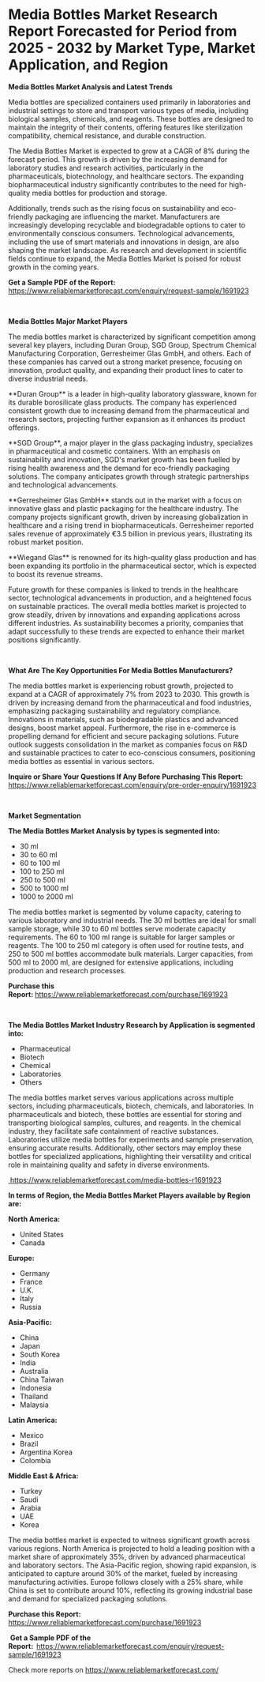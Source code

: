 <p><h1>Media Bottles Market Research Report Forecasted for Period from 2025 -  2032 by Market Type, Market Application, and Region</h1></p><p><strong>Media Bottles Market Analysis and Latest Trends</strong></p>
<p><p>Media bottles are specialized containers used primarily in laboratories and industrial settings to store and transport various types of media, including biological samples, chemicals, and reagents. These bottles are designed to maintain the integrity of their contents, offering features like sterilization compatibility, chemical resistance, and durable construction.</p><p>The Media Bottles Market is expected to grow at a CAGR of 8% during the forecast period. This growth is driven by the increasing demand for laboratory studies and research activities, particularly in the pharmaceuticals, biotechnology, and healthcare sectors. The expanding biopharmaceutical industry significantly contributes to the need for high-quality media bottles for production and storage.</p><p>Additionally, trends such as the rising focus on sustainability and eco-friendly packaging are influencing the market. Manufacturers are increasingly developing recyclable and biodegradable options to cater to environmentally conscious consumers. Technological advancements, including the use of smart materials and innovations in design, are also shaping the market landscape. As research and development in scientific fields continue to expand, the Media Bottles Market is poised for robust growth in the coming years.</p></p>
<p><strong>Get a Sample PDF of the Report:&nbsp;</strong> <a href="https://www.reliablemarketforecast.com/enquiry/request-sample/1691923?utm_campaign=2808&utm_medium=2&utm_source=Github&utm_content=ia&utm_term=27032025&utm_id=media-bottles">https://www.reliablemarketforecast.com/enquiry/request-sample/1691923</a></p>
<p>&nbsp;</p>
<p><strong>Media Bottles Major Market Players</strong></p>
<p><p>The media bottles market is characterized by significant competition among several key players, including Duran Group, SGD Group, Spectrum Chemical Manufacturing Corporation, Gerresheimer Glas GmbH, and others. Each of these companies has carved out a strong market presence, focusing on innovation, product quality, and expanding their product lines to cater to diverse industrial needs.</p><p>**Duran Group** is a leader in high-quality laboratory glassware, known for its durable borosilicate glass products. The company has experienced consistent growth due to increasing demand from the pharmaceutical and research sectors, projecting further expansion as it enhances its product offerings.</p><p>**SGD Group**, a major player in the glass packaging industry, specializes in pharmaceutical and cosmetic containers. With an emphasis on sustainability and innovation, SGD's market growth has been fuelled by rising health awareness and the demand for eco-friendly packaging solutions. The company anticipates growth through strategic partnerships and technological advancements.</p><p>**Gerresheimer Glas GmbH** stands out in the market with a focus on innovative glass and plastic packaging for the healthcare industry. The company projects significant growth, driven by increasing globalization in healthcare and a rising trend in biopharmaceuticals. Gerresheimer reported sales revenue of approximately €3.5 billion in previous years, illustrating its robust market position.</p><p>**Wiegand Glas** is renowned for its high-quality glass production and has been expanding its portfolio in the pharmaceutical sector, which is expected to boost its revenue streams.</p><p>Future growth for these companies is linked to trends in the healthcare sector, technological advancements in production, and a heightened focus on sustainable practices. The overall media bottles market is projected to grow steadily, driven by innovations and expanding applications across different industries. As sustainability becomes a priority, companies that adapt successfully to these trends are expected to enhance their market positions significantly.</p></p>
<p>&nbsp;</p>
<p><strong>What Are The Key Opportunities For Media Bottles Manufacturers?</strong></p>
<p><p>The media bottles market is experiencing robust growth, projected to expand at a CAGR of approximately 7% from 2023 to 2030. This growth is driven by increasing demand from the pharmaceutical and food industries, emphasizing packaging sustainability and regulatory compliance. Innovations in materials, such as biodegradable plastics and advanced designs, boost market appeal. Furthermore, the rise in e-commerce is propelling demand for efficient and secure packaging solutions. Future outlook suggests consolidation in the market as companies focus on R&D and sustainable practices to cater to eco-conscious consumers, positioning media bottles as essential in various sectors.</p></p>
<p><strong>Inquire or Share Your Questions If Any Before Purchasing This Report:</strong> <a href="https://www.reliablemarketforecast.com/enquiry/pre-order-enquiry/1691923?utm_campaign=2808&utm_medium=2&utm_source=Github&utm_content=ia&utm_term=27032025&utm_id=media-bottles">https://www.reliablemarketforecast.com/enquiry/pre-order-enquiry/1691923</a></p>
<p>&nbsp;</p>
<p><strong>Market Segmentation</strong></p>
<p><strong>The Media Bottles Market Analysis by types is segmented into:</strong></p>
<p><ul><li>30 ml</li><li>30 to 60 ml</li><li>60 to 100 ml</li><li>100 to 250 ml</li><li>250 to 500 ml</li><li>500 to 1000 ml</li><li>1000 to 2000 ml</li></ul></p>
<p><p>The media bottles market is segmented by volume capacity, catering to various laboratory and industrial needs. The 30 ml bottles are ideal for small sample storage, while 30 to 60 ml bottles serve moderate capacity requirements. The 60 to 100 ml range is suitable for larger samples or reagents. The 100 to 250 ml category is often used for routine tests, and 250 to 500 ml bottles accommodate bulk materials. Larger capacities, from 500 ml to 2000 ml, are designed for extensive applications, including production and research processes.</p></p>
<p><strong>Purchase this Report:&nbsp;</strong><a href="https://www.reliablemarketforecast.com/purchase/1691923?utm_campaign=2808&utm_medium=2&utm_source=Github&utm_content=ia&utm_term=27032025&utm_id=media-bottles">https://www.reliablemarketforecast.com/purchase/1691923</a></p>
<p>&nbsp;</p>
<p><strong>The Media Bottles Market Industry Research by Application is segmented into:</strong></p>
<p><ul><li>Pharmaceutical</li><li>Biotech</li><li>Chemical</li><li>Laboratories</li><li>Others</li></ul></p>
<p><p>The media bottles market serves various applications across multiple sectors, including pharmaceuticals, biotech, chemicals, and laboratories. In pharmaceuticals and biotech, these bottles are essential for storing and transporting biological samples, cultures, and reagents. In the chemical industry, they facilitate safe containment of reactive substances. Laboratories utilize media bottles for experiments and sample preservation, ensuring accurate results. Additionally, other sectors may employ these bottles for specialized applications, highlighting their versatility and critical role in maintaining quality and safety in diverse environments.</p></p>
<p><a href="https://www.reliablemarketforecast.com/media-bottles-r1691923?utm_campaign=2808&utm_medium=2&utm_source=Github&utm_content=ia&utm_term=27032025&utm_id=media-bottles">&nbsp;https://www.reliablemarketforecast.com/media-bottles-r1691923</a></p>
<p><strong>In terms of Region, the Media Bottles Market Players available by Region are:</strong></p>
<p>
    <p> <strong> North America: </strong>
        <ul>
            <li>United States</li>
            <li>Canada</li>
        </ul>
        </p> 
    <p> <strong> Europe: </strong>
        <ul>
            <li>Germany</li>
            <li>France</li>
            <li>U.K.</li>
            <li>Italy</li>
            <li>Russia</li>
        </ul>
        </p> 
    <p> <strong> Asia-Pacific: </strong>
        <ul>
            <li>China</li>
            <li>Japan</li>
            <li>South Korea</li>
            <li>India</li>
            <li>Australia</li>
            <li>China Taiwan</li>
            <li>Indonesia</li>
            <li>Thailand</li>
            <li>Malaysia</li>
        </ul>
        </p> 
    <p> <strong> Latin America: </strong>
        <ul>
            <li>Mexico</li>
            <li>Brazil</li>
            <li>Argentina Korea</li>
            <li>Colombia</li>
        </ul>
        </p> 
    <p> <strong> Middle East & Africa: </strong>
        <ul>
            <li>Turkey</li>
            <li>Saudi</li>
            <li>Arabia</li>
            <li>UAE</li>
            <li>Korea</li>
        </ul>
    </p>
    </p>
<p><p>The media bottles market is expected to witness significant growth across various regions. North America is projected to hold a leading position with a market share of approximately 35%, driven by advanced pharmaceutical and laboratory sectors. The Asia-Pacific region, showing rapid expansion, is anticipated to capture around 30% of the market, fueled by increasing manufacturing activities. Europe follows closely with a 25% share, while China is set to contribute around 10%, reflecting its growing industrial base and demand for specialized packaging solutions.</p></p>
<p><strong>Purchase this Report: </strong><a href="https://www.reliablemarketforecast.com/purchase/1691923?utm_campaign=2808&utm_medium=2&utm_source=Github&utm_content=ia&utm_term=27032025&utm_id=media-bottles">https://www.reliablemarketforecast.com/purchase/1691923</a></p>
<p>&nbsp;<strong>Get a Sample PDF of the Report:&nbsp;&nbsp;</strong><a href="https://www.reliablemarketforecast.com/enquiry/request-sample/1691923?utm_campaign=2808&utm_medium=2&utm_source=Github&utm_content=ia&utm_term=27032025&utm_id=media-bottles">https://www.reliablemarketforecast.com/enquiry/request-sample/1691923</a></p>
<p><strong></strong></p>
<p>Check more reports on <a href="https://www.reliablemarketforecast.com/?utm_campaign=2808&utm_medium=2&utm_source=Github&utm_content=ia&utm_term=27032025&utm_id=media-bottles">https://www.reliablemarketforecast.com/</a></p>